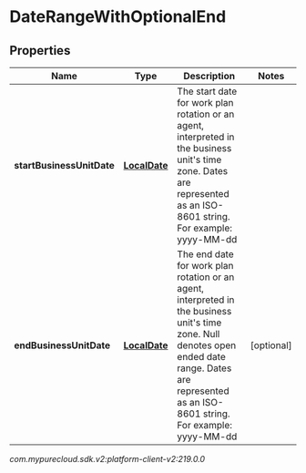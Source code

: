 # DateRangeWithOptionalEnd


## Properties

| Name | Type | Description | Notes |
| ------------ | ------------- | ------------- | ------------- |
| **startBusinessUnitDate** | [**LocalDate**](LocalDate) | The start date for work plan rotation or an agent, interpreted in the business unit's time zone. Dates are represented as an ISO-8601 string. For example: yyyy-MM-dd |  |
| **endBusinessUnitDate** | [**LocalDate**](LocalDate) | The end date for work plan rotation or an agent, interpreted in the business unit's time zone. Null denotes open ended date range. Dates are represented as an ISO-8601 string. For example: yyyy-MM-dd |  [optional] |




_com.mypurecloud.sdk.v2:platform-client-v2:219.0.0_
